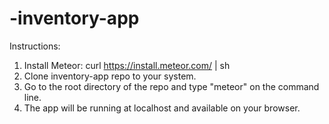 # -inventory-app

Instructions:
1. Install Meteor: 
    curl https://install.meteor.com/ | sh
2. Clone inventory-app repo to your system.
3. Go to the root directory of the repo and type "meteor" on the command line.
4. The app will be running at localhost and available on your browser.
